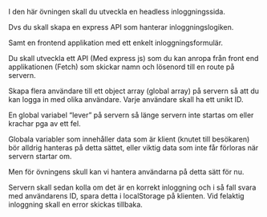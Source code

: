 I den här övningen skall du utveckla en headless inloggningssida.

Dvs du skall skapa en express API som hanterar inloggningslogiken. 

Samt en frontend applikation med ett enkelt inloggningsformulär.

 

Du skall utveckla ett API (Med express js) som du kan anropa från front end applikationen (Fetch) som skickar namn och lösenord till en route på servern.

Skapa flera användare till ett object array (global array) på servern så att du kan logga in med olika användare. Varje användare skall ha ett unikt ID.

En global variabel “lever” på servern så länge servern inte startas om eller krachar pga av ett fel.

Globala variabler som innehåller data som är klient (knutet till besökaren) bör alldrig hanteras på detta sättet, eller viktig data som inte får förloras när servern startar om.

Men för övningens skull kan vi hantera användarna på detta sätt för nu. 

Servern skall sedan kolla om det är en korrekt inloggning och i så fall svara med användarens ID, spara detta i localStorage på klienten. Vid felaktig inloggning skall en error skickas tillbaka.